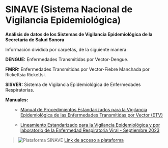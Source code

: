 # SINAVE (Sistema Nacional de Vigilancia Epidemiológica)
**Análisis de datos de los Sistemas de Vigilancia Epidemiológica de la Secretaría de Salud Sonora**


Información dividida por carpetas, de la siguiente manera:



**DENGUE:** Enfermedades Transmitidas por Vector-Dengue.  

**FMRR:** Enfermedades Transmitidas por Vector-Fiebre Manchada por Rickettsia Rickettsi.  

**SISVER:** Sistema de Vigilancia Epidemiológica de Enfermedades Respiratorias.  



**Manuales:**  
<ul>

* [Manual de Procedimientos Estandarizados para la Vigilancia Epidemiológica de las Enfermedades Transmitidas por Vector (ETV)](https://epidemiologia.salud.gob.mx/gobmx/salud/documentos/manuales/36_Manual_ETV.pdf)

* [Lineamiento Estandarizado para la Vigilancia Epidemiológica y por laboratorio de la Enfermedad Respiratoria Viral - Septiembre 2023](https://www.gob.mx/cms/uploads/attachment/file/636504/Lineamiento_Estandarizado_Para_La_Vigilancia_Epidemiol_gica_Y_Por_Laboratorio_De_La_Enfermedad_Respiratoria_Viral_-_Septiembre_2023.pdf)

</ul>






> ![Plataforma SINAVE](https://www.sinave.gob.mx/imagenes4t/imagen10_.png)
> [Link de acceso a plataforma](https://www.sinave.gob.mx) 
